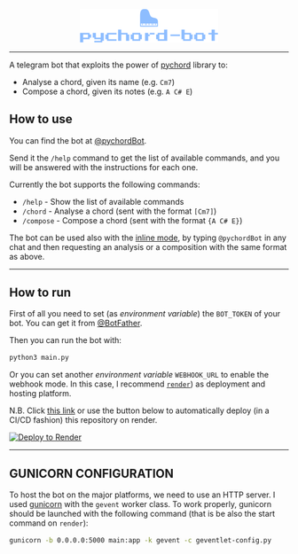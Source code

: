 <div align='center'>
<picture>
    <img width=250 alt="pychord-bot-logo" src="img/logo.png"/>
</picture>
</div>

<hr>

A telegram bot that exploits the power of [pychord](https://pypi.org/project/pychord/) library to:

 - Analyse a chord, given its name (e.g. `Cm7`)
 - Compose a chord, given its notes (e.g. `A C# E`)

## How to use
You can find the bot at [@pychordBot](https://t.me/pychordBot).

Send it the `/help` command to get the list of available commands, and you will be answered with the instructions for each one.

Currently the bot supports the following commands:

 - `/help` - Show the list of available commands
 - `/chord` - Analyse a chord (sent with the format `[Cm7]`)
 - `/compose` - Compose a chord (sent with the format `{A C# E}`)

The bot can be used also with the [inline mode](https://core.telegram.org/bots/inline), by typing `@pychordBot` in any chat and then requesting an analysis or a composition with the same format as above.

<hr>

## How to run
First of all you need to set (as _environment variable_) the `BOT_TOKEN` of your bot. You can get it from [@BotFather](https://t.me/BotFather).

Then you can run the bot with:
```bash
python3 main.py
```

Or you can set another _environment variable_ `WEBHOOK_URL` to enable the webhook mode. In this case, I recommend [`render`](https://render.com/)) as deployment and hosting platform.

N.B. Click [this link](https://render.com/deploy?repo=https://github.com/jacopo-massa/pychord-bot) or use the button below to automatically deploy (in a CI/CD fashion) this repository on render.

[![Deploy to Render](https://render.com/images/deploy-to-render-button.svg)](https://render.com/deploy?repo=https://github.com/jacopo-massa/pychord-bot)

<hr>

## GUNICORN CONFIGURATION
To host the bot on the major platforms, we need to use an HTTP server. I used [gunicorn](https://gunicorn.org/) with the `gevent` worker class. To work properly, gunicorn should be launched with the following command (that is be also the start command on `render`):
```bash
gunicorn -b 0.0.0.0:5000 main:app -k gevent -c geventlet-config.py
```
